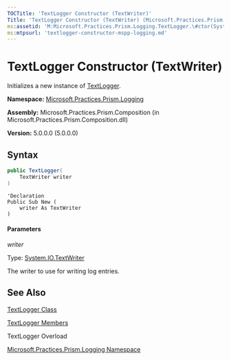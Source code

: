 ```yaml
---
TOCTitle: 'TextLogger Constructor (TextWriter)'
Title: 'TextLogger Constructor (TextWriter) (Microsoft.Practices.Prism.Logging)'
ms:assetid: 'M:Microsoft.Practices.Prism.Logging.TextLogger.\#ctor(System.IO.TextWriter)'
ms:mtpsurl: 'textlogger-constructor-mspp-logging.md'
---
```


# TextLogger Constructor (TextWriter)

Initializes a new instance of [TextLogger](/patterns-practices/reference/textlogger-class-mspp-logging).

**Namespace:** [Microsoft.Practices.Prism.Logging](/patterns-practices/reference/mspp-logging-namespace)

**Assembly:** Microsoft.Practices.Prism.Composition (in Microsoft.Practices.Prism.Composition.dll)

**Version:** 5.0.0.0 (5.0.0.0)

## Syntax

```C#
public TextLogger(
	TextWriter writer
)
```

```VB
'Declaration
Public Sub New ( 
	writer As TextWriter
)
```

#### Parameters

*writer*

Type: [System.IO.TextWriter](http://msdn.microsoft.com/en-us/library/ywxh2328)

The writer to use for writing log entries.

## See Also

[TextLogger Class](/patterns-practices/reference/textlogger-class-mspp-logging)

[TextLogger Members](/patterns-practices/reference/textlogger-members-mspp-logging)

TextLogger Overload

[Microsoft.Practices.Prism.Logging Namespace](/patterns-practices/reference/mspp-logging-namespace)
